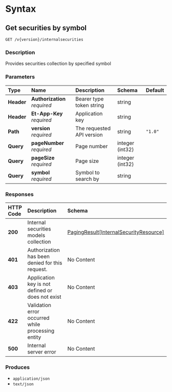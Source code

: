 # Syntax

## Get securities by symbol

```text
GET /v{version}/internalsecurities
```

### Description

Provides securities collection by specified symbol

### Parameters

| Type | Name | Description | Schema | Default |
| :--- | :--- | :--- | :--- | :--- |
| **Header** | **Authorization**   _required_ | Bearer type token string | string |  |
| **Header** | **Et-App-Key**   _required_ | Application key | string |  |
| **Path** | **version**   _required_ | The requested API version | string | `"1.0"` |
| **Query** | **pageNumber**   _required_ | Page number | integer \(int32\) |  |
| **Query** | **pageSize**   _required_ | Page size | integer \(int32\) |  |
| **Query** | **symbol**   _required_ | Symbol to search by | string |  |

### Responses

| HTTP Code | Description | Schema |
| :--- | :--- | :--- |
| **200** | Internal securities models collection | [PagingResult\[InternalSecurityResource\]](../../definitions/#pagingresult-internalsecurityresource) |
| **401** | Authorization has been denied for this request. | No Content |
| **403** | Application key is not defined or does not exist | No Content |
| **422** | Validation error occurred while processing entity | No Content |
| **500** | Internal server error | No Content |

### Produces

* `application/json`
* `text/json`

